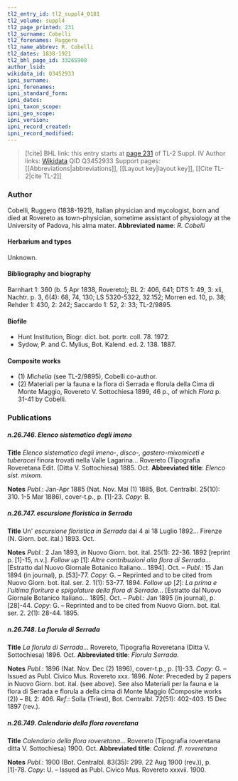 ```yaml
---
tl2_entry_id: tl2_suppl4_0181
tl2_volume: suppl4
tl2_page_printed: 231
tl2_surname: Cobelli
tl2_forenames: Ruggero
tl2_name_abbrev: R. Cobelli
tl2_dates: 1838-1921
tl2_bhl_page_id: 33265908
author_lsid: 
wikidata_id: Q3452933
ipni_surname: 
ipni_forenames: 
ipni_standard_form: 
ipni_dates: 
ipni_taxon_scope: 
ipni_geo_scope: 
ipni_version: 
ipni_record_created: 
ipni_record_modified:
---
```


> [!cite] BHL link: this entry starts at [page 231](https://www.biodiversitylibrary.org/page/33265908) of TL-2 Suppl. IV
> Author links: [Wikidata](https://www.wikidata.org/wiki/Q3452933) QID Q3452933
> Support pages: [[Abbreviations|abbreviations]], [[Layout key|layout key]], [[Cite TL-2|cite TL-2]]

### Author

Cobelli, Ruggero (1838-1921), Italian physician and mycologist, born and died at Rovereto as town-physician, sometime assistant of physiology at the University of Padova, his alma mater. 
**Abbreviated name**: *R. Cobelli*

#### Herbarium and types

Unknown.

#### Bibliography and biography

Barnhart 1: 360 (b. 5 Apr 1838, Rovereto); BL 2: 406, 641; DTS 1: 49, 3: xli, Nachtr. p. 3, 6(4): 68, 74, 130; LS 5320-5322, 32.152; Morren ed. 10, p. 38; Rehder 1: 430, 2: 242; Saccardo 1: 52, 2: 33; TL-2/9895.

#### Biofile

- Hunt Institution, Biogr. dict. bot. portr. coll. 78. 1972.
- Sydow, P. and C. Mylius, Bot. Kalend. ed. 2. 138. 1887.

#### Composite works

- (1) *Michelia* (see TL-2/9895), Cobelli co-author.
- (2) Materiali per la fauna e la flora di Serrada e florula della Cima di Monte Maggio, Rovereto V. Sottochiesa 1899, 46 p., of which *Flora* p. 31-41 by Cobelli.

### Publications

##### n.26.746. Elenco sistematico degli imeno

**Title**
*Elenco sistematico degli imeno*-, *disco-, gastero-mixomiceti e tuberacei* finora trovati nella Valle Lagarina... Rovereto (Tipografia Roveretana Edit. (Ditta V. Sottochiesa) 1885. Oct.
**Abbreviated title**: *Elenco sist. mixom.*

**Notes**
*Publ*.: Jan-Apr 1885 (Nat. Nov. Mai (1) 1885, Bot. Centralbl. 25(10): 310. 1-5 Mar 1886), cover-t.p., p. \[1\]-23. *Copy*: B.

##### n.26.747. escursione floristica in Serrada

**Title**
Un' *escursione floristica in Serrada* dai 4 ai 18 Luglio 1892... Firenze (N. Giorn. bot. ital.) 1893. Oct.

**Notes**
*Publ*.: 2 Jan 1893, *in* Nuovo Giorn. bot. ital. 25(1): 22-36. 1892 \[reprint p. \[1\]-15, n.v.\].
*Follow up* \[1\]: *Altre contribuzioni alla flora di Serrada*... \[Estratto dal Nuovo Giornale Botanico Italiano... 1894\]. Oct. – *Publ*.: 15 Jan 1894 (in journal), p. \[53\]-77. *Copy*: G. – Reprinted and to be cited from Nuovo Giorn. bot. ital. ser. 2. 1(1): 53-77. 1894.
*Follow up* \[*2*\]: *La prima e l'ultima fioritura e spigolature della flora di Serrada*... \[Estratto dal Nuovo Giornale Botanico Italiano... 1895\]. Oct. – *Publ*.: Jan 1895 (in journal), p. \[28\]-44. *Copy*: G. – Reprinted and to be cited from Nuovo Giorn. bot. ital. ser. 2. 2(1): 28-44. 1895.

##### n.26.748. La florula di Serrada

**Title**
*La florula di Serrada*... Rovereto, Tipografia Roveretana (Ditta V. Sottochiesa) 1896. Oct.
**Abbreviated title**: *Florula Serrada*.

**Notes**
*Publ*.: 1896 (Nat. Nov. Dec (2) 1896), cover-t.p., p. \[1\]-33. *Copy*: G. – Issued as Publ. Civico Mus. Rovereto xxx. 1896.
*Note*: Preceded by 2 papers in Nuovo Giorn. bot. ital. (see above). See also Materiali per la fauna e la flora di Serrada e florula a della cima di Monte Maggio (Composite works (2)) – BL 2: 406.
*Ref*.: Solla (Triest), Bot. Centralbl. 72(51): 402-403. 15 Dec 1897 (rev.).

##### n.26.749. Calendario della flora roveretana

**Title**
*Calendario della flora roveretana*... Rovereto (Tipografia roveretana ditta V. Sottochiesa) 1900. Oct.
**Abbreviated title**: *Calend. fl. roveretana*

**Notes**
*Publ*.: 1900 (Bot. Centralbl. 83(35): 299. 22 Aug 1900 (rev.)), p. \[1\]-78. *Copy*: U. – Issued as Publ. Civico Mus. Rovereto xxxvii. 1900.


